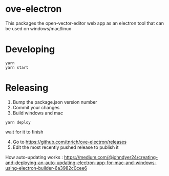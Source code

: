 # ove-electron
This packages the open-vector-editor web app as an electron tool that can be used on windows/mac/linux

# Developing 
```
yarn
yarn start
```

# Releasing 
1. Bump the package.json version number
2. Commit your changes
3. Build windows and mac 
```
yarn deploy
```
wait for it to finish

4. Go to https://github.com/tnrich/ove-electron/releases 
5. Edit the most recently pushed release to publish it

How auto-updating works :
https://medium.com/@johndyer24/creating-and-deploying-an-auto-updating-electron-app-for-mac-and-windows-using-electron-builder-6a3982c0cee6